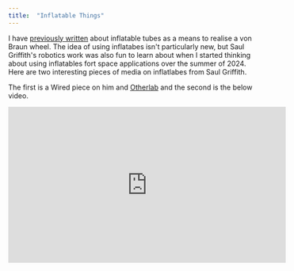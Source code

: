 ```yaml
---
title:  "Inflatable Things"
---
```


I have [previously written](https://www.angadhn.com/large%20space%20stations/space%20exploration/space-inflatables-1/) about inflatable tubes as a
means to realise a von Braun wheel. The idea of using inflatabes isn't particularly new, but Saul Griffith's robotics work was also fun to learn about
when I started thinking about using inflatables fort space applications over
the summer of 2024. Here are two interesting pieces of media on inflatlabes from
Saul Griffith.

The first is a Wired piece on him and [Otherlab](https://www.wired.com/2012/11/saul-griffith/#) and the second is the below video.

<iframe width="560" height="315" src="https://www.youtube.com/embed/tqP3IpEqkk4?si=JETk8-6tbqUryOOp" title="YouTube video player" frameborder="0" allow="accelerometer; autoplay; clipboard-write; encrypted-media; gyroscope; picture-in-picture; web-share" referrerpolicy="strict-origin-when-cross-origin" allowfullscreen></iframe>
